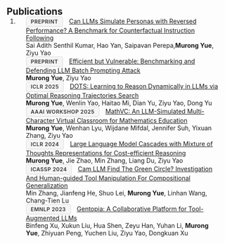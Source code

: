 <h2 id="publications" style="margin: 2px 0px -15px;">Publications</h2>

<style>
.conf-badge {
  display: inline-block;
  padding: 3px 10px;
  margin-right: 10px;
  border-radius: 4px;
  font-size: 0.85em;
  font-weight: 600;
  letter-spacing: 0.5px;
  text-transform: uppercase;
  background-color: #f5f5f5;
  color: #333;
  border: 1px solid #ddd;
  box-shadow: 0 1px 2px rgba(0,0,0,0.05);
}

/* Preprint badge */
.conf-badge:contains("Preprint") {
  background-color: #e3f2fd;
  color: #1976d2;
  border: 1px solid #90caf9;
}

/* ICLR badge */
.conf-badge:contains("ICLR") {
  background-color: #f3e5f5;
  color: #7b1fa2;
  border: 1px solid #ce93d8;
}

/* AAAI badge */
.conf-badge:contains("AAAI") {
  background-color: #fff3e0;
  color: #e65100;
  border: 1px solid #ffb74d;
}

/* ICASSP badge */
.conf-badge:contains("ICASSP") {
  background-color: #e8f5e9;
  color: #2e7d32;
  border: 1px solid #81c784;
}

/* EMNLP badge */
.conf-badge:contains("EMNLP") {
  background-color: #fce4ec;
  color: #c2185b;
  border: 1px solid #f48fb1;
}
</style>

<div class="publications">
<ol class="bibliography">

<li>
<div class="pub-row">
  <div class="col-sm-12" style="position: relative;padding-right: 15px;padding-left: 20px;">
    <div class="title"><span class="conf-badge">Preprint</span> <a href="https://arxiv.org/pdf/2503.15551">Can LLMs Simulate Personas with Reversed Performance? A Benchmark for Counterfactual Instruction Following</a></div>
    <div class="author">Sai Adith Senthil Kumar, Hao Yan, Saipavan Perepa,<strong>Murong Yue</strong>, Ziyu Yao</div>
    <!-- <div class="links">
      <a href="https://arxiv.org/pdf/2503.15551" class="btn btn-sm z-depth-0" role="button" target="_blank" style="font-size:12px;">PDF</a>
    </div> -->
  </div>
</div>

<div class="pub-row">
  <div class="col-sm-12" style="position: relative;padding-right: 15px;padding-left: 20px;">
    <div class="title"><span class="conf-badge">Preprint</span> <a href="https://arxiv.org/pdf/2503.15551">Efficient but Vulnerable: Benchmarking and Defending LLM Batch Prompting Attack</a></div>
    <div class="author"><strong>Murong Yue</strong>, Ziyu Yao</div>
    <!-- <div class="links">
      <a href="https://arxiv.org/pdf/2503.15551" class="btn btn-sm z-depth-0" role="button" target="_blank" style="font-size:12px;">PDF</a>
    </div> -->
  </div>
</div>

<div class="pub-row">
  <div class="col-sm-12" style="position: relative;padding-right: 15px;padding-left: 20px;">
    <div class="title"><span class="conf-badge">ICLR 2025</span> <a href="https://arxiv.org/abs/2410.03864">DOTS: Learning to Reason Dynamically in LLMs via Optimal Reasoning Trajectories Search</a></div>
    <div class="author"><strong>Murong Yue</strong>, Wenlin Yao, Haitao Mi, Dian Yu, Ziyu Yao, Dong Yu</div>
    <!-- <div class="links">
      <a href="https://arxiv.org/abs/2410.03864" class="btn btn-sm z-depth-0" role="button" target="_blank" style="font-size:12px;">PDF</a>
      <a href="https://github.com/MurongYue/DOTS" class="btn btn-sm z-depth-0" role="button" target="_blank" style="font-size:12px;">Code</a>
    </div> -->
  </div>
</div>

<div class="pub-row">
  <div class="col-sm-12" style="position: relative;padding-right: 15px;padding-left: 20px;">
    <div class="title"><span class="conf-badge">AAAI Workshop 2025</span> <a href="https://arxiv.org/abs/2404.06711">MathVC: An LLM-Simulated Multi-Character Virtual Classroom for Mathematics Education</a></div>
    <div class="author"><strong>Murong Yue</strong>, Wenhan Lyu, Wijdane Mifdal, Jennifer Suh, Yixuan Zhang, Ziyu Yao</div>
    <!-- <div class="links">
      <a href="https://arxiv.org/pdf/2404.06711.pdf" class="btn btn-sm z-depth-0" role="button" target="_blank" style="font-size:12px;">PDF</a>
      <a href="https://github.com/MurongYue" class="btn btn-sm z-depth-0" role="button" target="_blank" style="font-size:12px;">Code</a>
    </div> -->
  </div>
</div>

<div class="pub-row">
  <div class="col-sm-12" style="position: relative;padding-right: 15px;padding-left: 20px;">
    <div class="title"><span class="conf-badge">ICLR 2024</span> <a href="https://arxiv.org/abs/2310.03094">Large Language Model Cascades with Mixture of Thoughts Representations for Cost-efficient Reasoning</a></div>
    <div class="author"><strong>Murong Yue</strong>, Jie Zhao, Min Zhang, Liang Du, Ziyu Yao</div>
    <!-- <div class="links">
      <a href="https://arxiv.org/pdf/2310.03094.pdf" class="btn btn-sm z-depth-0" role="button" target="_blank" style="font-size:12px;">PDF</a>
      <a href="https://github.com/MurongYue/LLM_MoT_cascade" class="btn btn-sm z-depth-0" role="button" target="_blank" style="font-size:12px;">Code</a>
    </div> -->
  </div>
</div>

<div class="pub-row">
  <div class="col-sm-12" style="position: relative;padding-right: 15px;padding-left: 20px;">
    <div class="title"><span class="conf-badge">ICASSP 2024</span> <a href="https://arxiv.org/pdf/2312.07763.pdf">Cam LLM Find The Green Circle? Investigation And Human-guided Tool Manipulation For Compositional Generalization</a></div>
    <div class="author">Min Zhang, Jianfeng He, Shuo Lei, <strong>Murong Yue</strong>, Linhan Wang, Chang-Tien Lu</div>
    <!-- <div class="links">
      <a href="https://arxiv.org/pdf/2312.07763.pdf" class="btn btn-sm z-depth-0" role="button" target="_blank" style="font-size:12px;">PDF</a>
    </div> -->
  </div>
</div>

<div class="pub-row">
  <div class="col-sm-12" style="position: relative;padding-right: 15px;padding-left: 20px;">
    <div class="title"><span class="conf-badge">EMNLP 2023</span> <a href="https://arxiv.org/abs/2308.04030">Gentopia: A Collaborative Platform for Tool-Augmented LLMs</a></div>
    <div class="author">Binfeng Xu, Xukun Liu, Hua Shen, Zeyu Han, Yuhan Li, <strong>Murong Yue</strong>, Zhiyuan Peng, Yuchen Liu, Ziyu Yao, Dongkuan Xu</div>
    <!-- <div class="links">
      <a href="https://arxiv.org/pdf/2308.04030.pdf" class="btn btn-sm z-depth-0" role="button" target="_blank" style="font-size:12px;">PDF</a>
      <a href="https://github.com/Gentopia-AI" class="btn btn-sm z-depth-0" role="button" target="_blank" style="font-size:12px;">Code</a>
      <a href="https://gentopia-ai.github.io/Gentopia-AI-Homepage/#" class="btn btn-sm z-depth-0" role="button" target="_blank" style="font-size:12px;">Project Page</a>
    </div> -->
  </div>
</div>

</li>
  
<br>

</ol>
</div>
